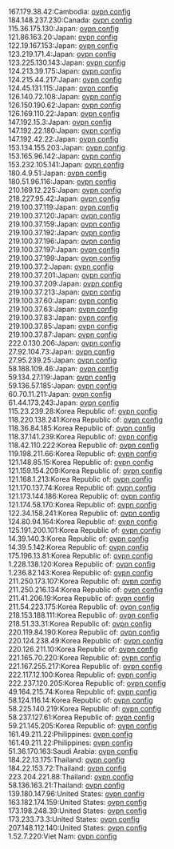 167.179.38.42:Cambodia: [ovpn config](vpn/167_179_38_42.ovpn)  
184.148.237.230:Canada: [ovpn config](vpn/184_148_237_230.ovpn)  
115.36.175.130:Japan: [ovpn config](vpn/115_36_175_130.ovpn)  
121.86.163.20:Japan: [ovpn config](vpn/121_86_163_20.ovpn)  
122.19.167.153:Japan: [ovpn config](vpn/122_19_167_153.ovpn)  
123.219.171.4:Japan: [ovpn config](vpn/123_219_171_4.ovpn)  
123.225.130.143:Japan: [ovpn config](vpn/123_225_130_143.ovpn)  
124.213.39.175:Japan: [ovpn config](vpn/124_213_39_175.ovpn)  
124.215.44.217:Japan: [ovpn config](vpn/124_215_44_217.ovpn)  
124.45.131.115:Japan: [ovpn config](vpn/124_45_131_115.ovpn)  
126.140.72.108:Japan: [ovpn config](vpn/126_140_72_108.ovpn)  
126.150.190.62:Japan: [ovpn config](vpn/126_150_190_62.ovpn)  
126.169.110.22:Japan: [ovpn config](vpn/126_169_110_22.ovpn)  
147.192.15.3:Japan: [ovpn config](vpn/147_192_15_3.ovpn)  
147.192.22.180:Japan: [ovpn config](vpn/147_192_22_180.ovpn)  
147.192.42.22:Japan: [ovpn config](vpn/147_192_42_22.ovpn)  
153.134.155.203:Japan: [ovpn config](vpn/153_134_155_203.ovpn)  
153.165.96.142:Japan: [ovpn config](vpn/153_165_96_142.ovpn)  
153.232.105.141:Japan: [ovpn config](vpn/153_232_105_141.ovpn)  
180.4.9.51:Japan: [ovpn config](vpn/180_4_9_51.ovpn)  
180.51.96.116:Japan: [ovpn config](vpn/180_51_96_116.ovpn)  
210.169.12.225:Japan: [ovpn config](vpn/210_169_12_225.ovpn)  
218.227.95.42:Japan: [ovpn config](vpn/218_227_95_42.ovpn)  
219.100.37.119:Japan: [ovpn config](vpn/219_100_37_119.ovpn)  
219.100.37.120:Japan: [ovpn config](vpn/219_100_37_120.ovpn)  
219.100.37.159:Japan: [ovpn config](vpn/219_100_37_159.ovpn)  
219.100.37.192:Japan: [ovpn config](vpn/219_100_37_192.ovpn)  
219.100.37.196:Japan: [ovpn config](vpn/219_100_37_196.ovpn)  
219.100.37.197:Japan: [ovpn config](vpn/219_100_37_197.ovpn)  
219.100.37.199:Japan: [ovpn config](vpn/219_100_37_199.ovpn)  
219.100.37.2:Japan: [ovpn config](vpn/219_100_37_2.ovpn)  
219.100.37.201:Japan: [ovpn config](vpn/219_100_37_201.ovpn)  
219.100.37.209:Japan: [ovpn config](vpn/219_100_37_209.ovpn)  
219.100.37.213:Japan: [ovpn config](vpn/219_100_37_213.ovpn)  
219.100.37.60:Japan: [ovpn config](vpn/219_100_37_60.ovpn)  
219.100.37.63:Japan: [ovpn config](vpn/219_100_37_63.ovpn)  
219.100.37.83:Japan: [ovpn config](vpn/219_100_37_83.ovpn)  
219.100.37.85:Japan: [ovpn config](vpn/219_100_37_85.ovpn)  
219.100.37.87:Japan: [ovpn config](vpn/219_100_37_87.ovpn)  
222.0.130.206:Japan: [ovpn config](vpn/222_0_130_206.ovpn)  
27.92.104.73:Japan: [ovpn config](vpn/27_92_104_73.ovpn)  
27.95.239.25:Japan: [ovpn config](vpn/27_95_239_25.ovpn)  
58.188.109.46:Japan: [ovpn config](vpn/58_188_109_46.ovpn)  
59.134.27.119:Japan: [ovpn config](vpn/59_134_27_119.ovpn)  
59.136.57.185:Japan: [ovpn config](vpn/59_136_57_185.ovpn)  
60.70.11.211:Japan: [ovpn config](vpn/60_70_11_211.ovpn)  
61.44.173.243:Japan: [ovpn config](vpn/61_44_173_243.ovpn)  
115.23.239.28:Korea Republic of: [ovpn config](vpn/115_23_239_28.ovpn)  
118.220.138.241:Korea Republic of: [ovpn config](vpn/118_220_138_241.ovpn)  
118.36.84.185:Korea Republic of: [ovpn config](vpn/118_36_84_185.ovpn)  
118.37.141.239:Korea Republic of: [ovpn config](vpn/118_37_141_239.ovpn)  
118.42.110.222:Korea Republic of: [ovpn config](vpn/118_42_110_222.ovpn)  
119.198.211.66:Korea Republic of: [ovpn config](vpn/119_198_211_66.ovpn)  
121.148.85.15:Korea Republic of: [ovpn config](vpn/121_148_85_15.ovpn)  
121.159.154.209:Korea Republic of: [ovpn config](vpn/121_159_154_209.ovpn)  
121.168.1.213:Korea Republic of: [ovpn config](vpn/121_168_1_213.ovpn)  
121.170.137.74:Korea Republic of: [ovpn config](vpn/121_170_137_74.ovpn)  
121.173.144.186:Korea Republic of: [ovpn config](vpn/121_173_144_186.ovpn)  
121.174.58.170:Korea Republic of: [ovpn config](vpn/121_174_58_170.ovpn)  
122.34.158.241:Korea Republic of: [ovpn config](vpn/122_34_158_241.ovpn)  
124.80.94.164:Korea Republic of: [ovpn config](vpn/124_80_94_164.ovpn)  
125.191.200.101:Korea Republic of: [ovpn config](vpn/125_191_200_101.ovpn)  
14.39.140.3:Korea Republic of: [ovpn config](vpn/14_39_140_3.ovpn)  
14.39.5.142:Korea Republic of: [ovpn config](vpn/14_39_5_142.ovpn)  
175.196.13.81:Korea Republic of: [ovpn config](vpn/175_196_13_81.ovpn)  
1.228.138.120:Korea Republic of: [ovpn config](vpn/1_228_138_120.ovpn)  
1.236.82.143:Korea Republic of: [ovpn config](vpn/1_236_82_143.ovpn)  
211.250.173.107:Korea Republic of: [ovpn config](vpn/211_250_173_107.ovpn)  
211.250.216.134:Korea Republic of: [ovpn config](vpn/211_250_216_134.ovpn)  
211.41.206.19:Korea Republic of: [ovpn config](vpn/211_41_206_19.ovpn)  
211.54.223.175:Korea Republic of: [ovpn config](vpn/211_54_223_175.ovpn)  
218.153.188.111:Korea Republic of: [ovpn config](vpn/218_153_188_111.ovpn)  
218.51.33.31:Korea Republic of: [ovpn config](vpn/218_51_33_31.ovpn)  
220.119.84.190:Korea Republic of: [ovpn config](vpn/220_119_84_190.ovpn)  
220.124.238.49:Korea Republic of: [ovpn config](vpn/220_124_238_49.ovpn)  
220.126.211.10:Korea Republic of: [ovpn config](vpn/220_126_211_10.ovpn)  
221.165.70.220:Korea Republic of: [ovpn config](vpn/221_165_70_220.ovpn)  
221.167.255.217:Korea Republic of: [ovpn config](vpn/221_167_255_217.ovpn)  
222.117.12.100:Korea Republic of: [ovpn config](vpn/222_117_12_100.ovpn)  
222.237.120.205:Korea Republic of: [ovpn config](vpn/222_237_120_205.ovpn)  
49.164.215.74:Korea Republic of: [ovpn config](vpn/49_164_215_74.ovpn)  
58.124.116.14:Korea Republic of: [ovpn config](vpn/58_124_116_14.ovpn)  
58.225.140.219:Korea Republic of: [ovpn config](vpn/58_225_140_219.ovpn)  
58.237.127.61:Korea Republic of: [ovpn config](vpn/58_237_127_61.ovpn)  
59.21.145.205:Korea Republic of: [ovpn config](vpn/59_21_145_205.ovpn)  
161.49.211.22:Philippines: [ovpn config](vpn/161_49_211_22.ovpn)  
161.49.211.22:Philippines: [ovpn config](vpn/161_49_211_22.ovpn)  
51.36.170.163:Saudi Arabia: [ovpn config](vpn/51_36_170_163.ovpn)  
184.22.13.175:Thailand: [ovpn config](vpn/184_22_13_175.ovpn)  
184.22.153.72:Thailand: [ovpn config](vpn/184_22_153_72.ovpn)  
223.204.221.88:Thailand: [ovpn config](vpn/223_204_221_88.ovpn)  
58.136.163.21:Thailand: [ovpn config](vpn/58_136_163_21.ovpn)  
139.180.147.96:United States: [ovpn config](vpn/139_180_147_96.ovpn)  
163.182.174.159:United States: [ovpn config](vpn/163_182_174_159.ovpn)  
173.198.248.39:United States: [ovpn config](vpn/173_198_248_39.ovpn)  
173.233.73.3:United States: [ovpn config](vpn/173_233_73_3.ovpn)  
207.148.112.140:United States: [ovpn config](vpn/207_148_112_140.ovpn)  
1.52.7.220:Viet Nam: [ovpn config](vpn/1_52_7_220.ovpn)  
